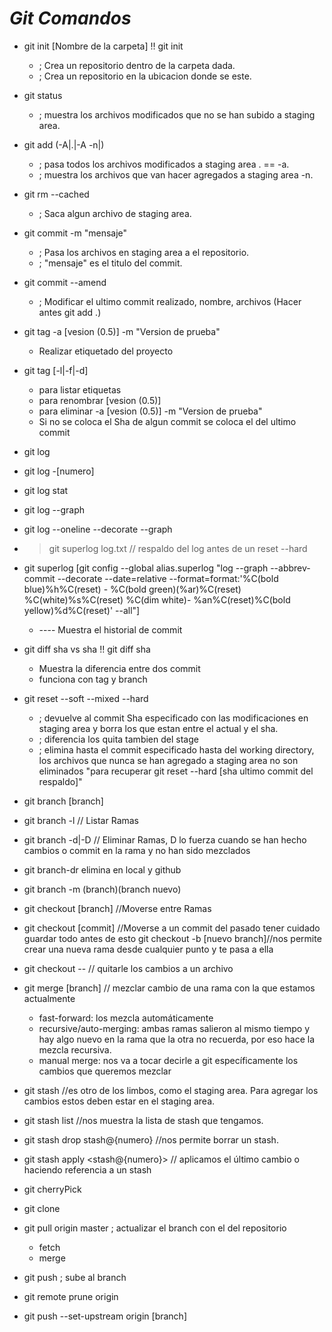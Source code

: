 # *Git Comandos*
- git init [Nombre de la carpeta] !! git init
  - ; Crea un repositorio dentro de la carpeta dada.
  - ; Crea un repositorio en la ubicacion donde se este.
- git status
  - ; muestra los archivos modificados que no se han subido a staging area.
- git add (-A|.|-A -n|<file>)
  - ; pasa todos los archivos modificados a staging area . == -a.
  - ; muestra los archivos que van hacer agregados a staging area -n.
- git rm --cached <file>
  - ; Saca algun archivo de staging area.
- git commit -m "mensaje"
  - ; Pasa los archivos en staging area a el repositorio.
  - ; "mensaje" es el titulo del commit.
- git commit --amend
  - ; Modificar el ultimo commit realizado, nombre, archivos (Hacer antes git add .)
- git tag -a [vesion (0.5)] -m "Version de prueba"
  - Realizar etiquetado del proyecto
- git tag [-l|-f|-d]
  - para listar etiquetas
  - para renombrar [vesion (0.5)]
  - para eliminar -a [vesion (0.5)] -m "Version de prueba"
  - Si no se coloca el Sha de algun commit se coloca el del ultimo commit  
- git log
- git log -[numero]
- git log stat
- git log --graph
- git log --oneline --decorate --graph
- > git superlog log.txt // respaldo del log antes de un reset --hard
- git superlog [git config --global alias.superlog "log --graph --abbrev-commit --decorate --date=relative  --format=format:'%C(bold blue)%h%C(reset) - %C(bold green)(%ar)%C(reset) %C(white)%s%C(reset) %C(dim white)-     %an%C(reset)%C(bold yellow)%d%C(reset)' --all"]
  - ---- Muestra el historial de commit
- git diff sha vs sha !! git diff sha
  - Muestra la diferencia entre dos commit
  - funciona con tag y branch
- git reset --soft --mixed --hard
  - ; devuelve al commit Sha especificado con las modificaciones en staging area y borra los que estan entre el actual y el sha.
  - ; diferencia los quita tambien del stage
  - ; elimina hasta el commit especificado hasta del working directory, los archivos que nunca se han agregado a staging area no son eliminados "para recuperar git reset --hard [sha ultimo commit del respaldo]"
- git branch [branch]
- git branch -l // Listar Ramas
- git branch -d|-D // Eliminar Ramas, D lo fuerza cuando se han hecho cambios o commit en la rama y no han sido mezclados
- git branch-dr elimina en local y github
- git branch -m (branch)(branch nuevo)
- git checkout [branch] //Moverse entre Ramas
- git checkout [commit] //Moverse a un commit del pasado tener cuidado guardar todo antes de esto
  git checkout -b [nuevo branch]//nos permite crear una nueva rama desde cualquier punto y te pasa a ella
- git checkout -- <file> // quitarle los cambios a un archivo
- git merge [branch] // mezclar cambio de una rama con la que estamos actualmente
  - fast-forward: los mezcla automáticamente
  - recursive/auto-merging: ambas ramas salieron al mismo tiempo y hay algo nuevo en la rama que la otra no recuerda, por eso hace la mezcla recursiva.
  - manual merge: nos va a tocar decirle a git específicamente los cambios que queremos mezclar
- git stash //es otro de los limbos, como el staging area. Para agregar los cambios estos deben estar en el staging area.
- git stash list //nos muestra la lista de stash que tengamos.
- git stash drop stash@{numero} //nos permite borrar un stash.
- git stash apply <stash@{numero}> // aplicamos el último cambio o haciendo referencia a un stash
- git cherryPick

- git clone

- git pull origin master ; actualizar el branch con el del repositorio
  - fetch
  - merge
- git push ; sube al branch

- git remote prune origin
- git push --set-upstream origin [branch]
